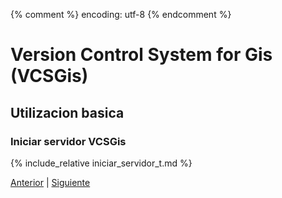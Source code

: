 {% comment %} encoding: utf-8 {% endcomment %}

# Version Control System for Gis (VCSGis)

## Utilizacion basica

### Iniciar servidor VCSGis

{% include_relative iniciar_servidor_t.md %}
 
[Anterior](creacion_de_un_repositorio_t.md) | [Siguiente](creacion_de_copia_de_trabajo_t.md)
